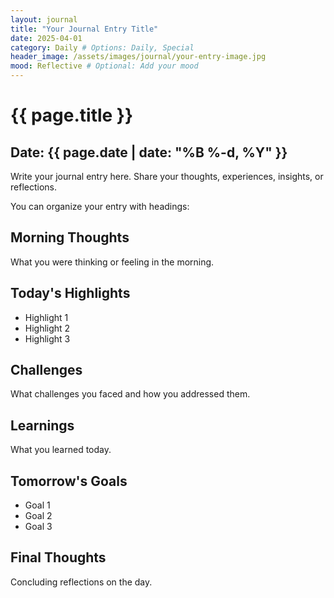 ```yaml
---
layout: journal
title: "Your Journal Entry Title"
date: 2025-04-01
category: Daily # Options: Daily, Special
header_image: /assets/images/journal/your-entry-image.jpg
mood: Reflective # Optional: Add your mood
---
```


# {{ page.title }}

## Date: {{ page.date | date: "%B %-d, %Y" }}

Write your journal entry here. Share your thoughts, experiences, insights, or reflections.

You can organize your entry with headings:

## Morning Thoughts

What you were thinking or feeling in the morning.

## Today's Highlights

- Highlight 1
- Highlight 2
- Highlight 3

## Challenges

What challenges you faced and how you addressed them.

## Learnings

What you learned today.

## Tomorrow's Goals

- Goal 1
- Goal 2
- Goal 3

## Final Thoughts

Concluding reflections on the day.
